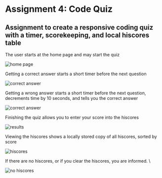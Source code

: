 # Assignment 4: Code Quiz

## Assignment to create a responsive coding quiz with a timer, scorekeeping, and local hiscores table

The user starts at the home page and may start the quiz

![home page](images/home.png)

Getting a correct answer starts a short timer before the next question

![correct answer](images/correct.png)

Getting a wrong answer starts a short timer before the next question, decrements time by 10 seconds, and tells you the correct answer

![correct answer](images/wrong.png)

Finishing the quiz allows you to enter your score into the hiscores

![results](images/results.png)

Viewing the hiscores shows a locally stored copy of all hiscores, sorted by score

![hiscores](images/hiscores.png)

If there are no hiscores, or if you clear the hiscores, you are informed. \

![no hiscores](images/nohiscores.png)
